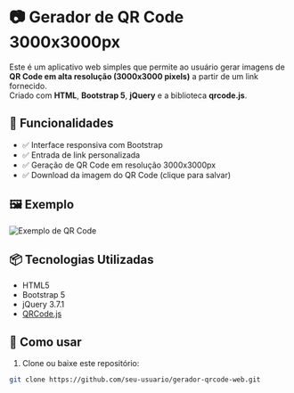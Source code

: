 # 📷 Gerador de QR Code 3000x3000px

Este é um aplicativo web simples que permite ao usuário gerar imagens de **QR Code em alta resolução (3000x3000 pixels)** a partir de um link fornecido.  
Criado com **HTML**, **Bootstrap 5**, **jQuery** e a biblioteca **qrcode.js**.

## 🚀 Funcionalidades

- ✅ Interface responsiva com Bootstrap
- ✅ Entrada de link personalizada
- ✅ Geração de QR Code em resolução 3000x3000px
- ✅ Download da imagem do QR Code (clique para salvar)

## 🖼️ Exemplo

![Exemplo de QR Code](https://via.placeholder.com/600x600.png?text=QR+Code+Exemplo)

## 📦 Tecnologias Utilizadas

- HTML5
- Bootstrap 5
- jQuery 3.7.1
- [QRCode.js](https://github.com/soldair/node-qrcode)

## 📄 Como usar

1. Clone ou baixe este repositório:

```bash
git clone https://github.com/seu-usuario/gerador-qrcode-web.git
